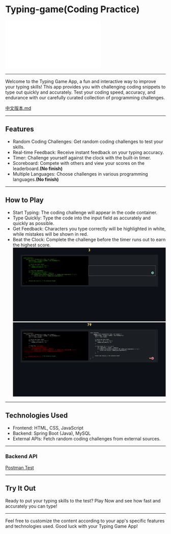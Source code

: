 # Typing-game(Coding Practice)
![Alt text](/src/main/resources/banner.txt)

****
Welcome to the Typing Game App, a fun and interactive way to improve your typing skills! This app provides you with challenging coding snippets to type out quickly and accurately. Test your coding speed, accuracy, and endurance with our carefully curated collection of programming challenges.

[中文版本.md](/README-zh.md)
****
## Features
- Random Coding Challenges: Get random coding challenges to test your skills.
- Real-time Feedback: Receive instant feedback on your typing accuracy.
- Timer: Challenge yourself against the clock with the built-in timer.
- Scoreboard: Compete with others and view your scores on the leaderboard.**(No finish)**
- Multiple Languages: Choose challenges in various programming languages.**(No finish)**
****

## How to Play
- Start Typing: The coding challenge will appear in the code container.
- Type Quickly: Type the code into the input field as accurately and quickly as possible.
- Get Feedback: Characters you type correctly will be highlighted in white, while mistakes will be shown in red.
- Beat the Clock: Complete the challenge before the timer runs out to earn the highest score.
![Alt text](/image/image.png)
![Alt text](/image/image-1.png)
****
## Technologies Used
- Frontend: HTML, CSS, JavaScript
- Backend: Spring Boot (Java), MySQL
- External APIs: Fetch random coding challenges from external sources.
****
### Backend API
[Postman Test](/postmanJson/Postman.md)


****
## Try It Out
Ready to put your typing skills to the test? Play Now and see how fast and accurately you can type!
****
Feel free to customize the content according to your app's specific features and technologies used. Good luck with your Typing Game App!
